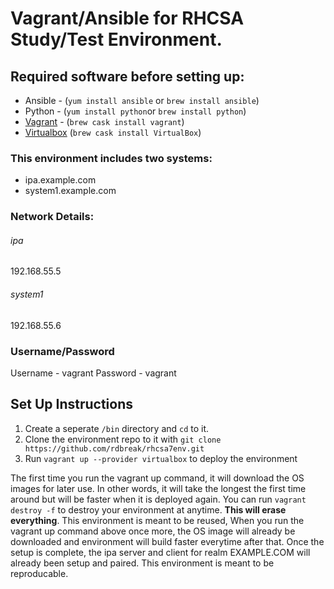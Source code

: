 # Vagrant/Ansible for RHCSA Study/Test Environment.

## Required software before setting up:
- Ansible - (`yum install ansible` or `brew install ansible`)
- Python - (`yum install python`or `brew install python`)
- [Vagrant](https://www.vagrantup.com/downloads.html) - (`brew cask install vagrant`)
- [Virtualbox](https://www.virtualbox.org/wiki/Downloads) (`brew cask install VirtualBox`)

### This environment includes two systems:
- ipa.example.com
- system1.example.com

### Network Details:
###### ipa
192.168.55.5
###### system1
192.168.55.6

### Username/Password
Username - vagrant
Password - vagrant

## Set Up Instructions
1. Create a seperate `/bin` directory and `cd` to it.
2. Clone the environment repo to it with `git clone https://github.com/rdbreak/rhcsa7env.git`
3. Run `vagrant up --provider virtualbox` to deploy the environment

The first time you run the vagrant up command, it will download the OS images for later use. In other words, it will take the longest the first time around but will be faster when it is deployed again. You can run `vagrant destroy -f` to destroy your environment at anytime. **This will erase everything**. This environment is meant to be reused, When you run the vagrant up command above once more, the OS image will already be downloaded and environment will build faster everytime after that. Once the setup is complete, the ipa server and client for realm EXAMPLE.COM will already been setup and paired. This environment is meant to be reproducable.